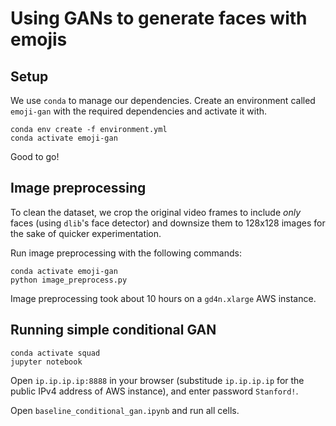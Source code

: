 # Using GANs to generate faces with emojis

## Setup 

We use `conda` to manage our dependencies. Create an environment called `emoji-gan` with the required dependencies and activate it with. 
   ```
   conda env create -f environment.yml
   conda activate emoji-gan
   ```
Good to go!

## Image preprocessing

To clean the dataset, we crop the original video frames to include *only* faces (using `dlib`'s face detector) and downsize them to 128x128 images for the sake of quicker experimentation. 

Run image preprocessing with the following commands: 
   ```
   conda activate emoji-gan
   python image_preprocess.py
   ```
Image preprocessing took about 10 hours on a `gd4n.xlarge` AWS instance. 

## Running simple conditional GAN

   ```
   conda activate squad
   jupyter notebook
   ```
Open `ip.ip.ip.ip:8888` in your browser (substitude `ip.ip.ip.ip` for the public IPv4 address of AWS instance), and enter password `Stanford!`. 

Open `baseline_conditional_gan.ipynb` and run all cells. 
